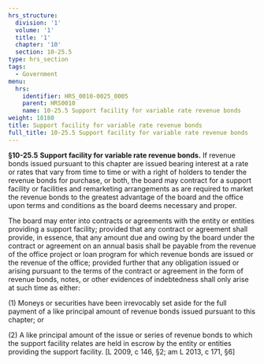 ```yaml
---
hrs_structure:
  division: '1'
  volume: '1'
  title: '1'
  chapter: '10'
  section: 10-25.5
type: hrs_section
tags:
  - Government
menu:
  hrs:
    identifier: HRS_0010-0025_0005
    parent: HRS0010
    name: 10-25.5 Support facility for variable rate revenue bonds
weight: 18180
title: Support facility for variable rate revenue bonds
full_title: 10-25.5 Support facility for variable rate revenue bonds
---
```

**§10-25.5** **Support facility for variable rate revenue bonds.** If revenue bonds issued pursuant to this chapter are issued bearing interest at a rate or rates that vary from time to time or with a right of holders to tender the revenue bonds for purchase, or both, the board may contract for a support facility or facilities and remarketing arrangements as are required to market the revenue bonds to the greatest advantage of the board and the office upon terms and conditions as the board deems necessary and proper.

The board may enter into contracts or agreements with the entity or entities providing a support facility; provided that any contract or agreement shall provide, in essence, that any amount due and owing by the board under the contract or agreement on an annual basis shall be payable from the revenue of the office project or loan program for which revenue bonds are issued or the revenue of the office; provided further that any obligation issued or arising pursuant to the terms of the contract or agreement in the form of revenue bonds, notes, or other evidences of indebtedness shall only arise at such time as either:

(1) Moneys or securities have been irrevocably set aside for the full payment of a like principal amount of revenue bonds issued pursuant to this chapter; or

(2) A like principal amount of the issue or series of revenue bonds to which the support facility relates are held in escrow by the entity or entities providing the support facility. [L 2009, c 146, §2; am L 2013, c 171, §6]